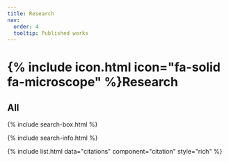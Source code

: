 ```yaml
---
title: Research
nav:
  order: 4
  tooltip: Published works
---
```


# {% include icon.html icon="fa-solid fa-microscope" %}Research

## All

{% include search-box.html %}

{% include search-info.html %}

{% include list.html data="citations" component="citation" style="rich" %}

